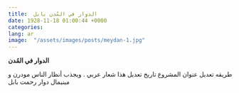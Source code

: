 ```yaml
---
title:  الدوار في المُدن بابل
date: 1928-11-18 01:00:44 +0000
categories: 
lang: ar
image:  "/assets/images/posts/meydan-1.jpg"
---
```

**الدوار في المُدن**

طريقه تعديل
عنوان المشروع
تاريخ تعديل
هذا شعار عربي . ويجذب أنظار الناس
مودرن و مينيمال
 دوار رحمت بابل
